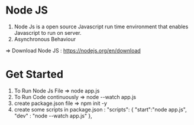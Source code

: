 # Node JS

 1. Node Js is a open source Javascript run time environment that enables Javascript to run on server.
 2. Asynchronous Behaviour


=> Download Node JS : https://nodejs.org/en/download



# Get Started

1. To Run Node Js File  => node app.js
2. To Run Code continuously => node --watch app.js
3. create package.json file => npm init -y
4. create some scripts in package.json :
    "scripts": {
        "start":"node app.js",
        "dev" : "node --watch app.js"
    },
